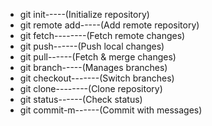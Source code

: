 <!-- 10 meaningful git commits  -->
* git init-----(Initialize repository)
* git remote add-----(Add remote repository)
* git fetch--------(Fetch remote changes)
* git push------(Push local changes)
* git pull------(Fetch & merge changes)
* git branch-----(Manages branches)
* git checkout-------(Switch branches)
* git clone--------(Clone repository)
* git status------(Check status)
* git commit-m------(Commit with messages)


